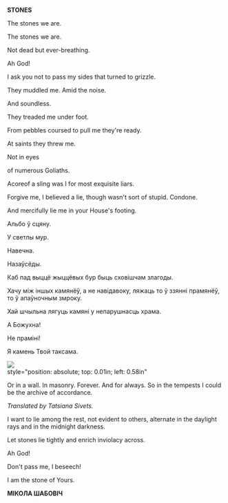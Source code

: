  
**STONES**

The stones we are.

The stones we are.

Not dead but ever-breathing.

Ah God!

I ask you not to pass my sides that turned to grizzle.

They muddled me. Amid the noise.

And soundless.

They treaded me under foot.

From pebbles coursed to pull me they're ready.

At saints they threw me.

Not in eyes

of numerous Goliaths.

Acoreof a sling was I for most exquisite liars.

Forgive me, I believed a lie, though wasn't sort of stupid. Condone.

And mercifully lie me in your House's footing.

Альбо ў сцяну.

У светлы мур.

Навечна.

Назаўсёды.

Каб пад выццё жыццёвых бур быць сховішчам злагоды.

Хачу між іншых камянёў, а не навідавоку, ляжаць то ў ззянні прамянёў, то ў апаўночным змроку.

Хай шчыльна лягуць камяні у непарушнасць храма.

А Божухна!

He праміні!

Я камень Твой таксама.

![](2022-%D0%9C%D1%96%D0%BD%D1%81%D0%BA-%D0%BB%D1%83%D1%87%D0%BD%D0%B0%D1%81%D1%86%D1%8C-%D0%BC%D1%96%D0%BA%D0%BE%D0%BB%D0%B0-%D0%BC%D1%8F%D1%82%D0%BB%D1%96%D1%86%D0%BA%D1%96_html_79b55df84f8e144.jpg)  
style="position: absolute; top: 0.01in; left: 0.58in"

Or in a wall. In masonry. Forever. And for always. So in the tempests I could be the archive of accordance.

_Translated by Tatsiana Sivets._

  
  

I want to lie among the rest, not evident to others, alternate in the daylight rays and in the midnight darkness.

Let stones lie tightly and enrich inviolacy across.

Ah God!

Don't pass me, I beseech!

I am the stone of Yours.

**МІКОЛА ШАБОВІЧ**

